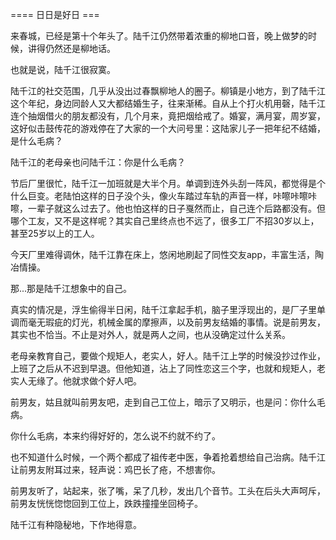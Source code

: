 ==== 日日是好日 ===

来春城，已经是第十个年头了。陆千江仍然带着浓重的柳地口音，晚上做梦的时候，讲得仍然还是柳地话。

也就是说，陆千江很寂寞。

陆千江的社交范围，几乎从没出过春飘柳地人的圈子。柳镇是小地方，到了陆千江这个年纪，身边同龄人又大都结婚生子，往来渐稀。自从上个打火机用磬，陆千江连个抽烟借火的朋友都没有，几个月来，竟把烟给戒了。婚宴，满月宴，周岁宴，这好似击鼓传花的游戏停在了大家的一个大问号里：这陆家儿子一把年纪不结婚，是什么毛病？

陆千江的老母亲也问陆千江：你是什么毛病？

节后厂里很忙，陆千江一加班就是大半个月。单调到连外头刮一阵风，都觉得是个什么巨变。老陆怕这样的日子没个头，像火车踏过车轨的声音一样，咔嚓咔嚓咔嚓，一辈子就这么过去了。他也怕这样的日子戛然而止，自己连个后路都没有。但哪个工友，又不是这样呢？其实自己里终点也不远了，很多工厂不招30岁以上，甚至25岁以上的工人。

今天厂里难得调休，陆千江靠在床上，悠闲地刷起了同性交友app，丰富生活，陶冶情操。

那...那是陆千江想象中的自己。

真实的情况是，浮生偷得半日闲，陆千江拿起手机，脑子里浮现出的，是厂子里单调而毫无瑕疵的灯光，机械金属的摩擦声，以及前男友结婚的事情。说是前男友，其实也不恰当。不止是对外人，就是两人之间，也从没确定过什么关系。

老母亲教育自己，要做个规矩人，老实人，好人。陆千江上学的时候没抄过作业，上班了之后从不迟到早退。但他知道，沾上了同性恋这三个字，也就和规矩人，老实人无缘了。他就求做个好人吧。

前男友，姑且就叫前男友吧，走到自己工位上，暗示了又明示，也是问：你什么毛病。

你什么毛病，本来约得好好的，怎么说不约就不约了。

也不知道什么时候，一个两个都成了祖传老中医，争着抢着想给自己治病。陆千江让前男友附耳过来，轻声说：鸡巴长了疮，不想害你。

前男友听了，站起来，张了嘴，呆了几秒，发出几个音节。工头在后头大声呵斥，前男友恍恍惚惚回到工位上，跌跌撞撞坐回椅子。

陆千江有种隐秘地，下作地得意。